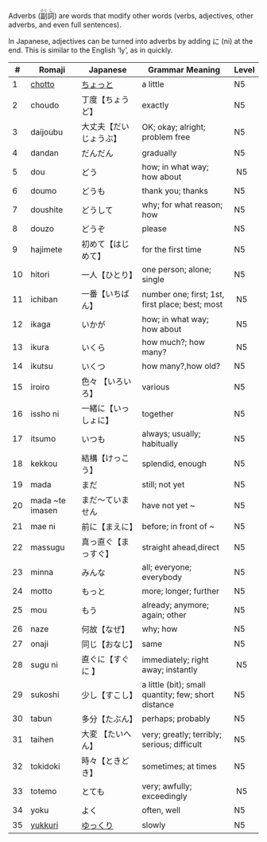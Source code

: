 Adverbs (<ruby>副<rt>ふく</rt>詞<rt>し</rt></ruby>) are words that modify other words (verbs, adjectives, other adverbs, and even full sentences).

In Japanese, adjectives can be turned into adverbs by adding に (ni) at the end. This is similar to the English ‘ly’, as in quickly.

|#|	Romaji|	Japanese|	Grammar Meaning|	Level|
| --- | --- | --- | --- | --- |
|1 |[chotto](chotto.md)| [ちょっと](chotto.md)|a little|	N5|
|2|choudo|丁度【ちょうど】|exactly|	N5|
|3|daijoubu|大丈夫【だいじょうぶ】|OK; okay; alright; problem free|	N5|
|4|dandan|だんだん|gradually|	N5|
|5|dou|どう|how; in what way; how about|​	N5|
|6|doumo|どうも|thank you; thanks|	N5|
|7|doushite|どうして|why; for what reason; how|	N5|
|8|douzo|どうぞ|please|	N5|
|9|hajimete|初めて【はじめて】|for the first time|	N5|
|10|hitori|一人【ひとり】|one person​; alone; single|	N5|
|11|ichiban|一番【いちばん】|number one; first; 1st, first place​; best; most|​	N5|
|12|ikaga|いかが|how; in what way; how about|​	N5|
|13|ikura|いくら|how much?; how many?|​	N5|
|14|ikutsu|いくつ|how many?,how old?|N5|
|15|iroiro|色々 【いろいろ】|various|	N5|
|16|issho ni|一緒に【いっしょに】|together|	N5|
|17|itsumo|いつも|always; usually; habitually|	N5|
|18|kekkou|結構【けっこう】|splendid, enough|	N5|
|19|mada|まだ|still; not yet|	N5|
|20|mada ~te imasen|まだ～ていません|have not yet ~|	N5|
|21|mae ni|前に【まえに】|before; in front of ~|	N5|
|22|massugu|真っ直ぐ【まっすぐ】|straight ahead,direct|	N5|
|23|minna|みんな|all; everyone; everybody|	N5|
|24|motto|もっと|more; longer; further|	N5|
|25|mou|もう|already; anymore; again; other|	N5|
|26|naze|何故【なぜ】|why; how|	N5|
|27|onaji|同じ【おなじ】|same|	N5|
|28|sugu ni|直ぐに【すぐに 】|immediately; right away; instantly|​	N5|
|29|sukoshi|少し【すこし】|a little (bit); small quantity; few; short distance|	N5|
|30|tabun|多分【たぶん】|perhaps; probably|	N5|
|31|taihen|大変 【たいへん】|very; greatly; terribly; serious; difficult|	N5|
|32|tokidoki|時々【ときどき】|sometimes; at times|	N5|
|33|totemo|とても|very; awfully; exceedingly|​	N5|
|34|yoku|よく|often, well|	N5|
|35|[yukkuri](yukkuri.md)|[ゆっくり](yukkuri.md)|slowly|	N5|